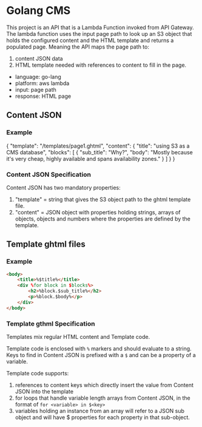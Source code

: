 # Golang CMS

This project is an API that is a Lambda Function invoked from API Gateway.
The lambda function uses the input page path to look up an S3 object that holds the
configured content and the HTML template and returns a populated page.
Meaning the API maps the page path to:
1. content JSON data
2. HTML template needed with references to content to fill in the page.

- language: go-lang
- platform: aws lambda
- input: page path
- response: HTML page

## Content JSON

### Example

{
    "template": "/templates/page1.ghtml",
    "content": {
        "title": "using S3 as a CMS database",
        "blocks": [
            {
                "sub_title": "Why?",
                "body": "Mostly because it's very cheap, highly available and spans availability zones."
            }
        ]
    }
}

### Content JSON Specification

Content JSON has two mandatory properties:

1. "template" = string that gives the S3 object path to the ghtml template file.
2. "content" = JSON object with properties holding strings, arrays of objects, objects and numbers where the properties are defined by the template.


## Template ghtml files

### Example

```html
<body>
    <title>%$title%</title>
    <div %for block in $blocks%>
        <h2>%block.$sub_title%</h2>
        <p>%block.$body%</p>
    </div>
</body>
```

### Template gthml Specification

Templates mix regular HTML content and Template code.

Template code is enclosed with `%` markers and should evaluate to a string.
Keys to find in Content JSON is prefixed with a `$` and can be a property of a variable.

Template code supports:
1. references to content keys which directly insert the value from Content JSON into the template
2. for loops that handle variable length arrays from Content JSON, in the format of `for <variable> in $<key>`
3. variables holding an instance from an array will refer to a JSON sub object and will have $ properties for each
property in that sub-object.


